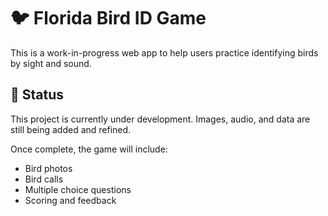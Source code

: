 # 🐦 Florida Bird ID Game

This is a work-in-progress web app to help users practice identifying birds by sight and sound.

## 🚧 Status

This project is currently under development. Images, audio, and data are still being added and refined.

Once complete, the game will include:
- Bird photos
- Bird calls
- Multiple choice questions
- Scoring and feedback